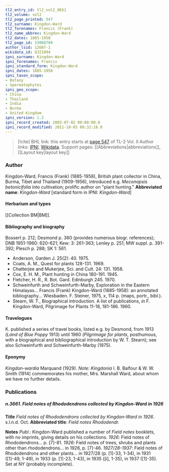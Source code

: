 ```yaml
---
tl2_entry_id: tl2_vol2_0651
tl2_volume: vol2
tl2_page_printed: 547
tl2_surname: Kingdon-Ward
tl2_forenames: Francis (Frank)
tl2_name_abbrev: Kingdon-Ward
tl2_dates: 1885-1958
tl2_page_id: 33068789
author_lsid: 12607-1
wikidata_id: Q321094
ipni_surname: Kingdon-Ward
ipni_forenames: Francis
ipni_standard_form: Kingdon-Ward
ipni_dates: 1885-1958
ipni_taxon_scope: 
- Botany
- Spermatophytes
ipni_geo_scope: 
- China
- Thailand
- India
- Burma
- United Kingdom
ipni_version: 1.3
ipni_record_created: 2003-07-02 00:00:00.0
ipni_record_modified: 2011-10-05 08:32:18.0
---
```


> [!cite] BHL link: this entry starts at [page 547](https://www.biodiversitylibrary.org/page/33068789) of TL-2 Vol. II
> Author links: [IPNI](https://www.ipni.org/a/12607-1), [Wikidata](https://www.wikidata.org/wiki/Q321094). Support pages: [[Abbreviations|abbreviations]], [[Layout key|layout key]]

### Author

Kingdon-Ward, Francis (Frank) (1885-1958), British plant collector in China, Burma, Tibet and Thailand (1909-1956), introduced e.g. *Meconopsis betonicifolia* into cultivation; prolific author on "plant hunting." 
**Abbreviated name**: *Kingdon-Ward* \[standard form in IPNI: *Kingdon-Ward*\]

#### Herbarium and types

[[Collection BM|BM]].

#### Bibliography and biography

Bossert p. 212; Desmond p. 360 (provides numerous biogr. references); DNB 1951-1960: 620-621; Kew: 3: 261-363; Lenley p. 251; MW suppl. p. 391-392; Plesch p. 288; SK 1: 561.
- Anderson, Garden J. 25(2): 40. 1975.
- Coats, A. M., Quest for plants 128-131. 1969.
- Chatterjee and Mukerjee, Sci. and Cult. 24: 131. 1958.
- Cox, E. H. M., Plant hunting in China 180-191. 1945.
- Fletcher, H. R., R. Bot. Gard. Edinburgh 245. 1970.
- Schweinfurth and Schweinfurth-Marby, Exploration in the Eastern Himalayas... Francis (Frank) Kingdon-Ward (1885-1958): an annotated bibliography... Wiesbaden. F. Steiner, 1975, x, 114 p. (maps, portr., bibl.).
- Stearn, W. T., Biographical introduction. A list of publications, *in* F. Kingdon-Ward, Pilgrimage for Plants 11-18, 181-186. 1960.

#### Travelogues

K. published a series of travel books, listed e.g. by Desmond, from 1913 (*Land of Blue Poppy* 1913) until 1960 (*Pilgrimage for plants*, posthumous, with a biographical and bibliographical introduction by W. T. Stearn); see also Schweinfurth and Schweinfurth-Marby (1975).

#### Eponymy

*Kingdon-wardia* Marquand (1929). *Note: Kingdonia* I. B. Balfour & W. W. Smith (1914) commemorates his mother, Mrs. Marshall Ward, about whom we have no further details.

### Publications

##### n.3661. Field notes of Rhododendrons collected by Kingdon-Ward in 1926

**Title**
*Field notes of Rhododendrons collected by Kingdon-Ward in 1926*. s.l.n.d. Oct.
**Abbreviated title**: *Field notes Rhododendr.*

**Notes**
*Publ*.: Kingdon-Ward published a number of *Field notes* booklets, with no imprints, giving details on his collections.
*1926*: Field notes of Rhododendrons... p. \[7\]-81.
*1926*: Field notes of trees, shrubs and plants other than rhododendrons... in 1926, p. \[7\]-46.
*1927/28-1937*: Field notes of Rhododendrons and other plants... in 1927/28 (p. \[1\]-33, 1-34), in 1931 (\[1\]-49, 1-49), in 1933 (p. \[1\]-23, 1-43), in 1935 (\[i\], 1-35), in 1937 (\[1\]-35). Set at NY (probably incomplete).

